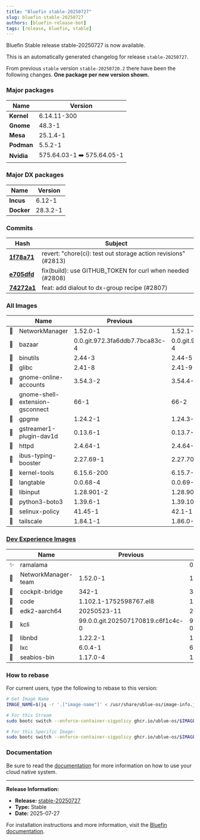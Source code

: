 ```yaml
---
title: "Bluefin stable-20250727"
slug: bluefin-stable-20250727
authors: [bluefin-release-bot]
tags: [release, bluefin, stable]
---
```


Bluefin Stable release stable-20250727 is now available.

<!--truncate-->

This is an automatically generated changelog for release `stable-20250727`.

From previous `stable` version `stable-20250720.2` there have been the following changes. **One package per new version shown.**

### Major packages
| Name | Version |
| --- | --- |
| **Kernel** | 6.14.11-300 |
| **Gnome** | 48.3-1 |
| **Mesa** | 25.1.4-1 |
| **Podman** | 5.5.2-1 |
| **Nvidia** | 575.64.03-1 ➡️ 575.64.05-1 |

### Major DX packages
| Name | Version |
| --- | --- |
| **Incus** | 6.12-1 |
| **Docker** | 28.3.2-1 |

### Commits
| Hash | Subject |
| --- | --- |
| **[1f78a71](https://github.com/ublue-os/bluefin/commit/1f78a71e0e880430a8ee704098caace2e67727df)** | revert: "chore(ci): test out storage action revisions" (#2813) |
| **[e705dfd](https://github.com/ublue-os/bluefin/commit/e705dfd59f53cc6694c15a65e92e34fcb44a180e)** | fix(build): use GITHUB_TOKEN for curl when needed (#2808) |
| **[74272a1](https://github.com/ublue-os/bluefin/commit/74272a14cc07b5fb1b56b563e24abe14c0ddda72)** | feat: add dialout to dx-group recipe (#2807) |

### All Images
| | Name | Previous | New |
| --- | --- | --- | --- |
| 🔄 | NetworkManager | 1.52.0-1 | 1.52.1-1 |
| 🔄 | bazaar | 0.0.git.972.3fa6ddb7.7bca83c-4 | 0.0.git.979.8b33c992.af909a2-4 |
| 🔄 | binutils | 2.44-3 | 2.44-5 |
| 🔄 | glibc | 2.41-8 | 2.41-9 |
| 🔄 | gnome-online-accounts | 3.54.3-2 | 3.54.4-1 |
| 🔄 | gnome-shell-extension-gsconnect | 66-1 | 66-2 |
| 🔄 | gpgme | 1.24.2-1 | 1.24.3-1 |
| 🔄 | gstreamer1-plugin-dav1d | 0.13.6-1 | 0.13.7-1 |
| 🔄 | httpd | 2.4.64-1 | 2.4.64-2 |
| 🔄 | ibus-typing-booster | 2.27.69-1 | 2.27.70-1 |
| 🔄 | kernel-tools | 6.15.6-200 | 6.15.7-200 |
| 🔄 | langtable | 0.0.68-4 | 0.0.69-1 |
| 🔄 | libinput | 1.28.901-2 | 1.28.903-1 |
| 🔄 | python3-boto3 | 1.39.6-1 | 1.39.10-1 |
| 🔄 | selinux-policy | 41.45-1 | 42.1-1 |
| 🔄 | tailscale | 1.84.1-1 | 1.86.0-1 |

### [Dev Experience Images](https://docs.projectbluefin.io/bluefin-dx)
| | Name | Previous | New |
| --- | --- | --- | --- |
| ✨ | ramalama | | 0.11.0-1 |
| 🔄 | NetworkManager-team | 1.52.0-1 | 1.52.1-1 |
| 🔄 | cockpit-bridge | 342-1 | 343-1 |
| 🔄 | code | 1.102.1-1752598767.el8 | 1.102.2-1753187859.el8 |
| 🔄 | edk2-aarch64 | 20250523-11 | 20250523-12 |
| 🔄 | kcli | 99.0.0.git.202507170819.c6f1c4c-0 | 99.0.0.git.202507232001.b28a395-0 |
| 🔄 | libnbd | 1.22.2-1 | 1.22.3-1 |
| 🔄 | lxc | 6.0.4-1 | 6.0.4-3 |
| 🔄 | seabios-bin | 1.17.0-4 | 1.17.0-5 |



### How to rebase
For current users, type the following to rebase to this version:
```bash
# Get Image Name
IMAGE_NAME=$(jq -r '.["image-name"]' < /usr/share/ublue-os/image-info.json)

# For this Stream
sudo bootc switch --enforce-container-sigpolicy ghcr.io/ublue-os/$IMAGE_NAME:stable

# For this Specific Image:
sudo bootc switch --enforce-container-sigpolicy ghcr.io/ublue-os/$IMAGE_NAME:stable-20250727
```

### Documentation
Be sure to read the [documentation](https://docs.projectbluefin.io/) for more information
on how to use your cloud native system.

---

**Release Information:**
- **Release:** [stable-20250727](https://github.com/ublue-os/bluefin/releases/tag/stable-20250727)
- **Type:** Stable
- **Date:** 2025-07-27

For installation instructions and more information, visit the [Bluefin documentation](https://docs.projectbluefin.io/).
